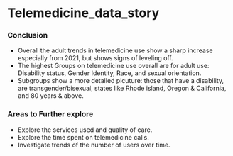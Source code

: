 # Telemedicine_data_story


### Conclusion
- Overall the adult trends in telemedicine use show a sharp increase especially from 2021, but shows signs of leveling off.
- The highest Groups on telemedicine use overall are for adult use: Disability status, Gender Identity, Race, and sexual orientation.
- Subgroups show a more detailed picuture: those that have a disability, are transgender/bisexual, states like Rhode island, Oregon & California, and 80 years & above.

### Areas to Further explore
- Explore the services used and quality of care.
- Explore the time spent on telemedicine calls.
- Investigate trends of the number of users over time.


